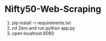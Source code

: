 # Nifty50-Web-Scraping

1. pip install -r requirements.txt
2. cd Zero and run python app.py
3. open localhost:8080
